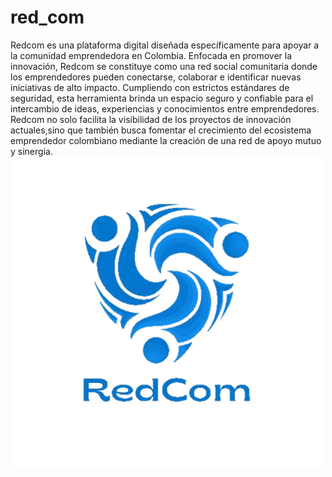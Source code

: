 # red_com
Redcom es una plataforma digital diseñada específicamente para apoyar a la comunidad
emprendedora en Colombia. Enfocada en promover la innovación, Redcom se constituye como una
red social comunitaria donde los emprendedores pueden conectarse, colaborar e identificar
nuevas iniciativas de alto impacto. Cumpliendo con estrictos estándares de seguridad, esta
herramienta brinda un espacio seguro y confiable para el intercambio de ideas, experiencias y
conocimientos entre emprendedores. Redcom no solo facilita la visibilidad de los proyectos de
innovación actuales,sino que también busca fomentar el crecimiento del ecosistema emprendedor
colombiano mediante la creación de una red de apoyo mutuo y sinergia.
![Logo del aplicativo](https://github.com/dmvalencia921/red_com/blob/main/Logo.png)
